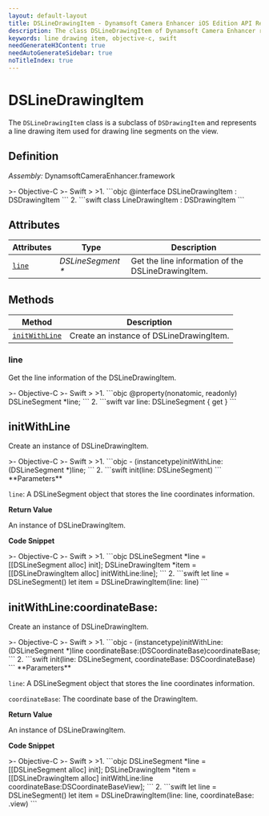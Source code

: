 ```yaml
---
layout: default-layout
title: DSLineDrawingItem - Dynamsoft Camera Enhancer iOS Edition API Reference
description: The class DSLineDrawingItem of Dynamsoft Camera Enhancer represents a line drawing item used for drawing line segments on the view.
keywords: line drawing item, objective-c, swift
needGenerateH3Content: true
needAutoGenerateSidebar: true
noTitleIndex: true
---
```


# DSLineDrawingItem

The `DSLineDrawingItem` class is a subclass of `DSDrawingItem` and represents a line drawing item used for drawing line segments on the view.

## Definition

*Assembly:* DynamsoftCameraEnhancer.framework

<div class="sample-code-prefix"></div>
>- Objective-C
>- Swift
>
>1. 
```objc
@interface DSLineDrawingItem : DSDrawingItem
```
2. 
```swift
class LineDrawingItem : DSDrawingItem
```

## Attributes

| Attributes | Type | Description |
| ---------- | ---- | ----------- |
| [`line`](#line) | *DSLineSegment \** |Get the line information of the DSLineDrawingItem. |

## Methods

| Method | Description |
|------- |-------------|
| [`initWithLine`](#initwithline) | Create an instance of DSLineDrawingItem. |

### line

Get the line information of the DSLineDrawingItem.

<div class="sample-code-prefix"></div>
>- Objective-C
>- Swift
>
>1. 
```objc
@property(nonatomic, readonly) DSLineSegment *line;
```
2. 
```swift
var line: DSLineSegment { get }
```

## initWithLine

Create an instance of DSLineDrawingItem.

<div class="sample-code-prefix"></div>
>- Objective-C
>- Swift
>
>1. 
```objc
- (instancetype)initWithLine:(DSLineSegment *)line;
```
2. 
```swift
init(line: DSLineSegment)
```
**Parameters**

`line`: A DSLineSegment object that stores the line coordinates information.

**Return Value**

An instance of DSLineDrawingItem.

**Code Snippet**

<div class="sample-code-prefix"></div>
>- Objective-C
>- Swift
>
>1. 
```objc
DSLineSegment *line = [[DSLineSegment alloc] init];
DSLineDrawingItem *item = [[DSLineDrawingItem alloc] initWithLine:line];
```
2. 
```swift
let line = DSLineSegment()
let item = DSLineDrawingItem(line: line)
```

## initWithLine:coordinateBase:

Create an instance of DSLineDrawingItem.

<div class="sample-code-prefix"></div>
>- Objective-C
>- Swift
>
>1. 
```objc
- (instancetype)initWithLine:(DSLineSegment *)line
              coordinateBase:(DSCoordinateBase)coordinateBase;
```
2. 
```swift
init(line: DSLineSegment, coordinateBase: DSCoordinateBase)
```
**Parameters**

`line`: A DSLineSegment object that stores the line coordinates information.

`coordinateBase`: The coordinate base of the DrawingItem.

**Return Value**

An instance of DSLineDrawingItem.

**Code Snippet**

<div class="sample-code-prefix"></div>
>- Objective-C
>- Swift
>
>1. 
```objc
DSLineSegment *line = [[DSLineSegment alloc] init];
DSLineDrawingItem *item = [[DSLineDrawingItem alloc] initWithLine:line coordinateBase:DSCoordinateBaseView];
```
2. 
```swift
let line = DSLineSegment()
let item = DSLineDrawingItem(line: line, coordinateBase: .view)
```
